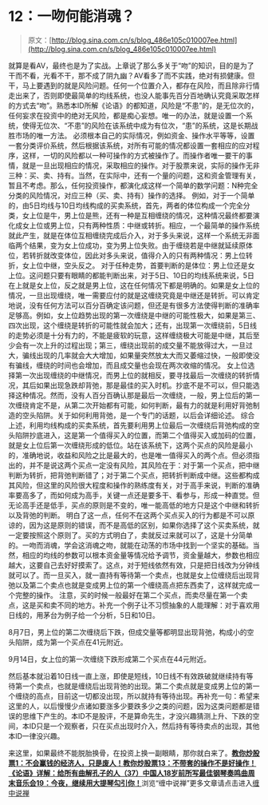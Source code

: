 # 12：一吻何能消魂？

> 原文：[http://blog.sina.com.cn/s/blog_486e105c010007ee.html](http://blog.sina.com.cn/s/blog_486e105c010007ee.html)





就算是看AV，最终也是为了实战。上章说了那么多关于“吻”的知识，目的是为了干而不看，光看不干，那不成了阴九幽？AV看多了而不实践，绝对有损健康。但干，马上要遇到的就是风险问题。任何一个位置介入，都存在风险，而且除非行情走出来了，否则即使最简单的均线系统，也没人能事先百分百地确认究竟采取怎样的方式去“吻”。熟悉本ID所解《论语》的都知道，风险是“不患”的，是无位次的，任何妄求在投资中的绝对无风险，都是痴心妄想。唯一的办法，就是设置一个系统，使得无位次、“不患”的风险在该系统中成为有位次，“患”的系统，这是长期战胜市场的唯一方法。 必须根本自己的实际情况，例如资金、操作水平等等，设置一套分类评价系统，然后根据该系统，对所有可能的情况都设置一套相应的应对程序，这样，一切的风险都以一种可操作的方式被操作了。而操作者唯一要干的事情，就是一旦出现相应的情况，采取相应的操作。对于股票来说，实际的操作无非三种：买、卖、持有。当然，在实际中，还有一个量的问题，这和资金管理有关，暂且不考虑。那么，任何投资操作，都演化成这样一个简单的数学问题：N种完全分类的风险情况，对应三种（买、卖、持有）操作的选择。 例如，对于一个简单的，由5日均线与10日均线构成的买卖系统，首先，两者的体位构成一个完全分类，女上位是牛，男上位是熊，还有一种是互相缠绕的情况，这种情况最终都要演化成女上位或男上位，只有两种性质：中继或转折。相应，一个最简单的操作系统就此产生，就是在体位互相缠绕完成后介入，对于多头来说，这样一个系统无非面临两个结果，变为女上位成功，变为男上位失败。由于缠绕若是中继就延续原体位，若转折就改变体位，因此对多头来说，值得介入的只有两种情况：男上位转折，女上位中继，空头反之。 对于任种走势，首要判断的是体位：男上位还是女上位。这问题只要有眼睛的都能判断出来，对于5日、10日的均线系统来说，5日在上就是女上位，反之就是男上位，这在任何情况下都是明确的。如果是女上位的情况，一旦出现缠绕，唯一需要应付的就是这缠绕究竟是中继还是转折。可以肯定地说，没有任何方法可以百分百确定该问题，但还是有很多方法使得判断的准确率足够高。例如，女上位趋势出现的第一次缠绕是中继的可能性极大，如果是第三、四次出现，这个缠绕是转折的可能性就会加大；还有，出现第一次缠绕前，5日线的走势必须是十分有力的，不能是疲软的玩意，这样缠绕极大可能是中继，其后至少会有一次上升的过程出现；第三，缠绕出现前的成交量不能放得过大，一旦过大，骗线出现的几率就会大大增加，如果量突然放太大而又萎缩过快，一般即使没有骗线，缠绕的时间也会增加，而且成交量也会现在两次收缩的情况。 女上位选择第一次出现缠绕的中继情况，而男上位的就相反，要寻找最后一次缠绕的转折情况，其后如果出现急跌却背弛，那是最佳的买入时机。抄底不是不可以，但只能选择这种情况。然而，没有人百分百确认那是最后一次缠绕，一般，男上位后的第一次缠绕肯定不是，从第二次开始都有可能，如何判断，最有力的就是利用好背弛制造的空头陷阱。关于如何利用背弛，是一个专门的话题，以后会详细论述。 综合上述，利用均线构成的买卖系统，首先要利用男上位最后一次缠绕后背弛构成的空头陷阱抄底进入，这是第一个值得买入的位置，而第二个值得买入或加码的位置，就是女上位后第一次缠绕形成的低位。站在该系统下，这两个买点的风险是最小的，准确地说，收益和风险之比是最大的，也是唯一值得买入的两个点。但必须指出的，并不是说这两个买点一定没有风险，其风险在于：对于第一个买点，把中继判断为转折，把背弛判断错了；对于第二个买点，把转折判断成中继。这些都构成其风险，但这里的风险很大程度和操作的熟练度有关，对于高手来说，判断的准确率要高多了，而如何成为高手，关键一点还是要多干、看参与，形成一种直觉。但无论高手还是低手，买点的原则是不变的，唯一能高低的地方只是这个中继和转折以及背弛的判断。 明白了这一点，任何不在这两个买点买入的行为都是不可以原谅的，因为这是原则的错误，而不是高低的区别，如果你选择了这个买卖系统，就一定要按照这个原则了。买的方式明白了，卖就反过来就可以了，这是十分简单的。一吻而消魂，学会这消魂之吻，就能在动荡的市场中找到一个坚实的基础。当然，相应的均线的参数可以根本资金量等情况给予调节，资金量越大，参数也相应越大，这要自己去好好摸索了。这点，对于短线依然有效，只是把日线改为分钟线就可以了。而一旦买入，就一直持有等待第一个卖点，也就是女上位缠绕后出现背弛以及第二个卖点也就是变成男上位的第一个缠绕高点把东西卖了，这样就完成一个完整的操作。 注意，买的时候一般最好在第二个买点，而卖尽量在第一个卖点，这是买和卖不同的地方。补充一个例子让不习惯抽象的人能理解：对于喜欢用日线的，用茅台为例子给一个分析，5日和10日。

8月7日，男上位的第二次缠绕后下跌，但成交量等都明显出现背弛，构成小的空头陷阱，成为第一个买点在41元附近。

9月14日，女上位的第一次缠绕下跌形成第二个买点在44元附近。

然后基本就沿着10日线一直上涨，即使是短线，10日线不有效跌破就继续持有等待第一个卖点，也就是缠绕后出现背弛的出现。第二个卖点就是变成男上位的第一个缠绕的高点，目前这一切都没出现，所以就持有等待出现。再补充一句：希望来这里的人，以后慢慢少点诸如要涨多少要跌多少之类的问题，因为这类问题都是错误的思维下产生的。本ID不是股评，不是算命先生，才没兴趣猜测上升、下跌的空间，本ID只是一个观察者，只在买点出现时介入，然后持有等待卖点的出现，其他本ID一律没兴趣。

来这里，如果最终不能脱胎换骨，在投资上换一副眼睛，那你就白来了。[**教你炒股票1：不会赢钱的经济人，只是废人！**](http://blog.sina.com.cn/u/486e105c01000461)[**教你炒股票13：不带套的操作不是好操作！**](http://blog.sina.com.cn/u/486e105c010007gw)[**《论语》详解：给所有曲解孔子的人（37）**](http://blog.sina.com.cn/u/486e105c010007g6)[**中国人18岁前所写最佳钢琴奏鸣曲**](http://blog.sina.com.cn/u/486e105c0100073t)[**周末音乐会19：今夜，继续用大提琴勾引你！**](http://blog.sina.com.cn/u/486e105c010007f8)[](http://blog.sina.com.cn/u/486e105c01000772)浏览“缠中说禅”更多文章请点击进入[缠中说禅](http://blog.sina.com.cn/m/chzhshch)